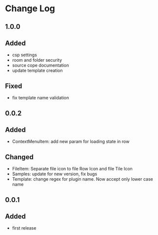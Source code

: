 # Change Log

## 1.0.0
## Added
- csp settings
- room and folder security
- source cope documentation
- update template creation

## Fixed
- fix template name validation

## 0.0.2
## Added
- ContextMenuItem: add new param for loading state in row

## Changed
- FileItem: Separate file icon to file Row Icon and file Tile Icon
- Samples: update for new version, fix bugs
- Template: change regex for plugin name. Now accept only lower case name

## 0.0.1
## Added
- first release
